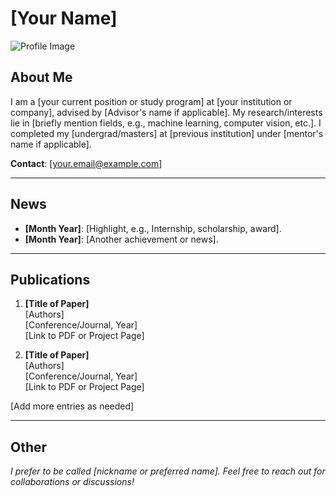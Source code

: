 # [Your Name]

![Profile Image](path/to/your/profile-image.jpg)

## About Me

I am a [your current position or study program] at [your institution or company], advised by [Advisor's name if applicable]. My research/interests lie in [briefly mention fields, e.g., machine learning, computer vision, etc.]. I completed my [undergrad/masters] at [previous institution] under [mentor's name if applicable].

**Contact**: [your.email@example.com]

---

## News

- **[Month Year]**: [Highlight, e.g., Internship, scholarship, award].
- **[Month Year]**: [Another achievement or news].

---

## Publications

1. **[Title of Paper]**  
   [Authors]  
   [Conference/Journal, Year]  
   [Link to PDF or Project Page]

2. **[Title of Paper]**  
   [Authors]  
   [Conference/Journal, Year]  
   [Link to PDF or Project Page]

[Add more entries as needed]

---

## Other

*I prefer to be called [nickname or preferred name]. Feel free to reach out for collaborations or discussions!*
